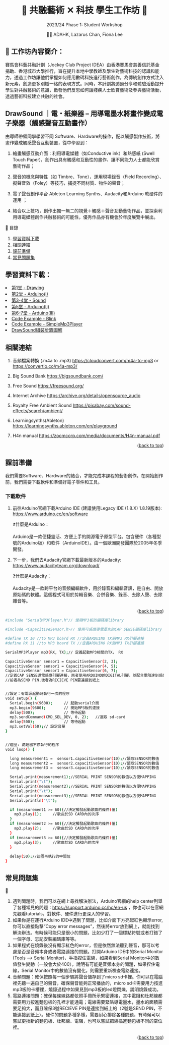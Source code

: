 <a name="readme-top"></a>

<h1 align="center">🎵 共融藝術 ✕ 科技 學生工作坊 🎵</h1>
<p align="center"> 2023/24 Phase 1: Student Workshop </p>
<p align="center">👨‍🏫 ADAHK, Lazarus Chan, Fiona Lee </p>

## 🎨 工作坊內容簡介：
賽馬會科藝共融計劃（Jockey Club Project IDEA）由香港賽馬會慈善信託基金捐助、香港城市大學推行，旨在提升本地中學教師及學生對藝術科技的認識和能力，透過工作坊讓他們掌握如何應用數碼科技進行藝術創作，為傳統創作方式注入新元素，創造更多別樹一格的表現方式。同時，本計劃將透過分享和體驗活動提升學生對共融藝術的意識，啟發他們反思如何讓殘疾人士欣賞藝術及參與藝術活動，透過藝術科技建立共融的社會。

## DrawSound ｜電・紙樂器 – 用導電墨水將畫作變成電子樂器（觸感聲音互動畫作）  


由導師帶領同學學習不同 Software、Hardware的操作，配以觸感製作技術，將畫作變成觸感聲音互動裝置，從中學習到： 


1.	繪畫觸感互動介面：利用導電媒體（如Conductive ink）和熱感紙 (Swell Touch Paper)，創作出具有觸感和互動性的畫作、讓不同能力人士都能欣賞藝術作品；


2.	聲音的概念與特性（如 Timbre、Tone），運用現場錄音（Field Recording）、擬聲音效（Foley）等技巧，捕捉不同材質、物件的聲音；


3.	電子聲音創作平台 Ableton Learning Synths、Audacity和Arduino 軟硬件的運用 ；


4.	結合以上技巧，創作出獨一無二的視覺＋觸感＋聲音互動藝術作品，並探索利用導電媒體創作共融藝術的可能性，優秀作品亦有機會於年度展覽中展出。

<summary>📖 目錄</summary>
  <ol>
    <li> 
      <a href="#學習資料下載"> 學習資料下載</a>
    </li>
    <li><a href="#相關連結"> 相關連結</a></li>
    <li>
      <a href="#課前準備"> 課前準備</a>
    </li>
    <li><a href="#常見問題集"> 常見問題集</a></li>
  </ol>


## 學習資料下載：

<li>
<a href="https://github.com/JC-Project-IDEA/2023-24-PHASE-1-Student-Workshop/blob/main/JC-IDEA%20-%20Lesson%201.pdf"> 第1堂 - Drawing  </a>
</li>

<li>
<a href="https://github.com/JC-Project-IDEA/2023-24-PHASE-1-Student-Workshop/blob/main/JC-IDEA%20-%20Lesson%202.pdf"> 第2堂 - Arduino(I)  </a>
</li>

<li>
<a href="https://github.com/JC-Project-IDEA/2023-24-PHASE-1-Student-Workshop/blob/main/JC-IDEA%20-%20Lesson%203%20%26%204.pdf"> 第3-4堂 - Sound  </a>
</li>

<li>
<a href="https://github.com/JC-Project-IDEA/2023-24-PHASE-1-Student-Workshop/blob/main/JC-IDEA%20-%20Lesson%205.pdf"> 第5堂 - Arduino(II)  </a>
</li>

<li>
<a href="https://github.com/JC-Project-IDEA/2023-24-PHASE-1-Student-Workshop/blob/main/JC-IDEA_202324-Arduino.pdf"> 第6-7堂 - Arduino(III)  </a>
</li>

<li>
<a href= "https://github.com/JC-Project-IDEA/2023-24-PHASE-1-Student-Workshop/blob/main/blink.txt"> Code Example - Blink</a>
</li>

<li>
<a href= "https://github.com/JC-Project-IDEA/2023-24-PHASE-1-Student-Workshop/blob/main/SimpleMp3Player.txt"> Code Example - SimpleMp3Player</a>
</li>

<li>
<a href= "https://playcanv.as/p/1sMAxJ0g/">DrawSound組裝步驟圖解</a>
</li>

## 相關連結
1. 音頻檔案轉換 (.m4a to .mp3) https://cloudconvert.com/m4a-to-mp3 or https://convertio.co/m4a-mp3/

2. Big Sound Bank https://bigsoundbank.com/

3. Free Sound https://freesound.org/

4. Internet Archive https://archive.org/details/opensource_audio

5. Royalty Free Ambient Sound https://pixabay.com/sound-effects/search/ambient/

6. Learningsynths(Ableton) https://learningsynths.ableton.com/en/playground

7. H4n manual https://zoomcorp.com/media/documents/H4n-manual.pdf


<p align="right">(<a href="#readme-top">back to top</a>)</p>


## 課前準備
我們需要Software、Hardware的結合，才能完成本課程的藝術創作。在開始創作前，我們需要下載軟件和準備好電子零件和工具。

### 下載軟件
1. 前往Arduino官網下載Arduino IDE (建議使用Legacy IDE (1.8.X) 1.8.19版本): https://www.arduino.cc/en/software 

   ❓什麼是Arduino：

    Arduino是一款便捷靈活、方便上手的開源電子原型平台。包含硬件（各種型號的Arduino板）和軟件（ArduinoIDE）。由一個歐洲開發團隊於2005年冬季開發。

2. 下一步，我們去Audacity官網下載最新版本的Audacity: https://www.audacityteam.org/download/

    ❓什麼是Audacity：

     Audacity是一款跨平台的音頻編輯軟件，用於錄音和編輯音訊，是自由、開放原始碼的軟體。這個程式可用於剪輯音樂、合併音樂、錄音、去除人聲、去除雜音等。
     
<p align="right">(<a href="#readme-top">back to top</a>)</p>


```sh
#include "SerialMP3Player.h"// 使用MP3板的編碼庫library

#include <CapacitiveSensor.h>// 使用可感應導電墨水的CAP SENSE編碼庫library

#define TX 10 //to MP3 board RX //定義ARDUINO TX到MP3 RX引腳連接
#define RX 11 //to MP3 board TX //定義ARDUINO RX到MP3 TX引腳連接

SerialMP3Player mp3(RX, TX);// 定義起動MP3相關的TX， RX

CapacitiveSensor sensor1 = CapacitiveSensor(2, 3);
CapacitiveSensor sensor1 = CapacitiveSensor(4, 5);
CapacitiveSensor sensor1 = CapacitiveSensor(6, 7);
//定義CAP SENSE導電感應引腳連接，兩者使用ARDUINO的DIGITAL引腳，並配合電阻達到感應運作 
//前者為SEND PIN,後者為RECIEVE PIN要連接到紙上


//設定：有電源起動時執行一次的程序
void setup() {
  Serial.begin(9600);     // 起動serial介面
  mp3.begin(9600);        // 開始MP3板的連接
  delay(500);             // 等待起動
  mp3.sendCommand(CMD_SEL_DEV, 0, 2);   //選取 sd-card
  delay(500);             // 等待起動
  mp3.setVol(50);// 設定音量
}


//迴圈: 處理器不停執行的程序
void loop() {

  long measurement1 =  sensor1.capacitiveSensor(10);//讀取SENSOR的數值
  long measurement2 =  sensor2.capacitiveSensor(10);//讀取SENSOR的數值
  long measurement3 =  sensor3.capacitiveSensor(10);//讀取SENSOR的數值

  Serial.print(measurement1);//SERIAL PRINT SENSOR的數值以方便MAPPING
  Serial.print("\t");
  Serial.print(measurement2);//SERIAL PRINT SENSOR的數值以方便MAPPING
  Serial.print("\t");
  Serial.print(measurement3);//SERIAL PRINT SENSOR的數值以方便MAPPING
  Serial.println("\t");

  if (measurement1 >= 60){//決定觸發起動歌曲的條件(值)
    mp3.play(1);     //歌曲於SD CARD內的次序
  }
  if (measurement2 >= 60){//決定觸發起動歌曲的條件(值)
    mp3.play(2);     //歌曲於SD CARD內的次序
  }
  if (measurement3 >= 60){//決定觸發起動歌曲的條件(值)
    mp3.play(3);     //歌曲於SD CARD內的次序
  }
  
  delay(50);//迴圈再執行的中間位
}
   ```

## 常見問題集



🤔️

1. 遇到問題時，我們可以在網上尋找解決辦法，Arduino官網的help center列舉了各種常見的問題：https://support.arduino.cc/hc/en-us ，你也可以在官網先觀看tutorials，對軟件、硬件進行更深入的學習。
2. 如果你是在運行Arduino IDE中遇到了問題，比如介面下方亮起紅色顯示error,你可以直接點擊“Copy error messages”，然後將error放到網上，就能找到解決辦法。有時候可能只是很小的問題，比如少打了一個標點符號或者打錯了一個字母、忘記安裝編碼庫等等。
3. 如果程式在燒錄後沒有顯示紅色的error，但是依然無法聽到聲音，那可以考慮是否是音頻本身或者電路連接的問題。打開Arduino IDE中的Serial Monitor (Tools --> Serial Monitor)，手指捏住電線，如果看到Serial Monitor中的數值發生變動（一般會大於400），說明有可能是音頻本身的問題，如果捏住電線，Serial Monitor中的數值沒有變化，則需要重新檢查電路連接。
4. 音頻問題：確保按照每一個步驟將聲音儲存到了micro sd卡裡。你可以在電腦裡先聽一遍自己的聲音，確保聲音能夠正常播放的，micro sd卡需要用力按進mp3板的卡槽裡，燒錄過程中如果見到mp3板的led燈閃爍，說明燒錄成功。
5. 電路連接問題：確保每條線路都依照手冊所示緊密連接，其中電阻和杜邦線都需要用力按進麵包板的孔裡才能通電；電線需要緊貼導電墨水，墨水的面積需要足夠大，而且確保3號RECIEVE PIN是連接到紙上的（2號是SEND PIN，不能連接到紙上）。硬件的問題多種多樣，需要耐心排除各種問題，有時候可以嘗試更換新的麵包板、杜邦線、電阻，也可以嘗試把線插進麵包板不同的空位裡。



<p align="right">(<a href="#readme-top">back to top</a>)</p>

